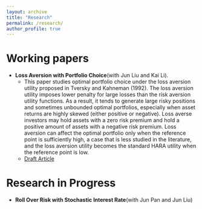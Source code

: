 ```yaml
---
layout: archive
title: "Research"
permalink: /research/
author_profile: true
---
```



# Working papers

- **Loss Aversion with Portfolio Choice**(with Jun Liu and Kai Li).
  - This paper studies optimal portfolio choice under the loss aversion utility proposed in Tversky and Kahneman (1992). The loss aversion utility imposes lower penalty for large losses than the risk aversion utility functions. As a result, it tends to generate large risky positions and sometimes unbounded optimal portfolios, especially when asset returns are highly skewed (either positive or negative). Loss averse investors may hold assets with a zero risk premium and hold a positive amount of assets with a negative risk premium. Loss aversion can affect the optimal portfolio only when the reference point is sufficiently high, a case that is less studied in the literature, and the loss aversion utility becomes the standard HARA utility when the reference point is low.
  - [Draft Article](../files/paper/loss_aversion.pdf)

# Research in Progress
- **Roll Over Risk with Stochastic Interest Rate**(with Jun Pan and Jun Liu)
